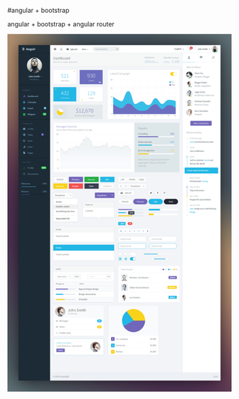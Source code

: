 #angular + bootstrap

angular + bootstrap + angular router


 ![image](https://raw.githubusercontent.com/hubcarl/angular-router-app/master/src/psd/ui.png)
